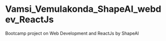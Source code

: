 # Vamsi_Vemulakonda_ShapeAI_webdev_ReactJs
Bootcamp project on Web Development and ReactJs by ShapeAI
